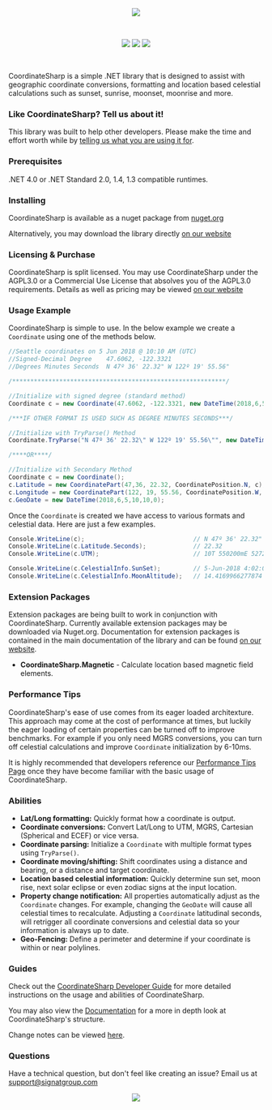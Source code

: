 <p align="center"><img src="https://s8.postimg.cc/y7wuenuzp/LOGO_COORDINATE_SHARP.jpg"></p>
<br/>
<p align="center">
<img src="https://img.shields.io/github/v/release/Tronald/CoordinateSharp?include_prereleases"/>
<img src="https://img.shields.io/nuget/dt/CoordinateSharp"/>
<img src="https://img.shields.io/website?url=https%3A%2F%2Fcoordinatesharp.com%2FDeveloperGuide"/>
</p>
<br/>

CoordinateSharp is a simple .NET library that is designed to assist with geographic coordinate conversions, formatting and location based celestial calculations such as sunset, sunrise, moonset, moonrise and more.

### Like CoordinateSharp? Tell us about it!

This library was built to help other developers. Please make the time and effort worth while by [telling us what you are using it for](https://github.com/Tronald/CoordinateSharp/issues/79).

### Prerequisites
.NET 4.0 or .NET Standard 2.0, 1.4, 1.3 compatible runtimes.

### Installing
CoordinateSharp is available as a nuget package from [nuget.org](https://www.nuget.org/packages/CoordinateSharp/)

Alternatively, you may download the library directly [on our website](https://www.coordinatesharp.com/Download)

### Licensing & Purchase

CoordinateSharp is split licensed. You may use CoordinateSharp under the AGPL3.0 or a Commercial Use License that absolves you of the AGPL3.0 requirements. Details as well as pricing may be viewed [on our website](https://coordinatesharp.com/Licensing)

### Usage Example


CoordinateSharp is simple to use. In the below example we create a `Coordinate` using one of the methods below.

```csharp
//Seattle coordinates on 5 Jun 2018 @ 10:10 AM (UTC)
//Signed-Decimal Degree    47.6062, -122.3321
//Degrees Minutes Seconds  N 47º 36' 22.32" W 122º 19' 55.56"

/***********************************************************/

//Initialize with signed degree (standard method)
Coordinate c = new Coordinate(47.6062, -122.3321, new DateTime(2018,6,5,10,10,0));

/***IF OTHER FORMAT IS USED SUCH AS DEGREE MINUTES SECONDS***/

//Initialize with TryParse() Method
Coordinate.TryParse("N 47º 36' 22.32\" W 122º 19' 55.56\"", new DateTime(2018,6,5,10,10,0), out c);

/****OR****/

//Initialize with Secondary Method
Coordinate c = new Coordinate();
c.Latitude = new CoordinatePart(47,36, 22.32, CoordinatePosition.N, c);
c.Longitude = new CoordinatePart(122, 19, 55.56, CoordinatePosition.W, c);
c.GeoDate = new DateTime(2018,6,5,10,10,0);
```

Once the `Coordinate` is created we have access to various formats and celestial data. Here are just a few examples.
 
 ```C#
Console.WriteLine(c);                              // N 47º 36' 22.32" W 122º 19' 55.56"
Console.WriteLine(c.Latitude.Seconds);             // 22.32
Console.WriteLine(c.UTM);                          // 10T 550200mE 5272748mN

Console.WriteLine(c.CelestialInfo.SunSet);         // 5-Jun-2018 4:02:00 AM
Console.WriteLine(c.CelestialInfo.MoonAltitude);   // 14.4169966277874
```

### Extension Packages

Extension packages are being built to work in conjunction with CoordinateSharp. Currently available extension packages may be downloaded via Nuget.org. Documentation for extension packages is contained in the main documentation of the library and can be found [on our website](https://coordinatesharp.com/).

* **CoordinateSharp.Magnetic** - Calculate location based magnetic field elements.

### Performance Tips

CoordinateSharp's ease of use comes from its eager loaded architexture. This approach may come at the cost of performance at times, but luckily the eager loading of certain properties can be turned off to improve benchmarks. For example if you only need MGRS conversions, you can turn off celestial calculations and improve `Coordinate` initialization by 6-10ms.

It is highly recommended that developers reference our [Performance Tips Page](https://coordinatesharp.com/Performance) once they have become familiar with the basic usage of 
CoordinateSharp.

### Abilities
 
* **Lat/Long formatting:** Quickly format how a coordinate is output.
* **Coordinate conversions:** Convert Lat/Long to UTM, MGRS, Cartesian (Spherical and ECEF) or vice versa.
* **Coordinate parsing:** Initialize a `Coordinate` with multiple format types using `TryParse()`.
* **Coordinate moving/shifting:** Shift coordinates using a distance and bearing, or a distance and target coordinate.
* **Location based celestial information:** Quickly determine sun set, moon rise, next solar eclipse or even zodiac signs at the input location.
* **Property change notification:** All properties automatically adjust as the `Coordinate` changes. For example, changing the `GeoDate` will cause all celestial times to recalculate. Adjusting a `Coordinate` latitudinal seconds, will retrigger all coordinate conversions and celestial data so your information is always up to date. 
* **Geo-Fencing:** Define a perimeter and determine if your coordinate is within or near polylines.

### Guides

Check out the [CoordinateSharp Developer Guide](https://www.coordinatesharp.com/DeveloperGuide) for more detailed instructions on the usage and abilities of CoordinateSharp.

You may also view the [Documentation](https://www.coordinatesharp.com/Help/index.html) for a more in depth look at CoordinateSharp's structure.

Change notes can be viewed [here](https://www.coordinatesharp.com/ChangeNotes).

### Questions

Have a technical question, but don't feel like creating an issue? Email us at support@signatgroup.com
   
<p align="center"><img src="https://s8.postimg.cc/wvf5cfpqt/LOGO_COORDINATE_SHARP_1.jpg"></p>
